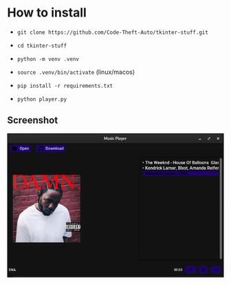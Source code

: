 # How to install

*    `git clone https://github.com/Code-Theft-Auto/tkinter-stuff.git`

*    `cd tkinter-stuff`

*    `python -m venv .venv`

*    `source .venv/bin/activate` (linux/macos)

* `pip install -r requirements.txt`

* `python player.py`

## Screenshot
![pic](pic/pic.png)